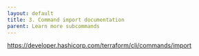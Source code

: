 ```yaml
---
layout: default
title: 3. Command import documentation
parent: Learn more subcommands
---
```


https://developer.hashicorp.com/terraform/cli/commands/import